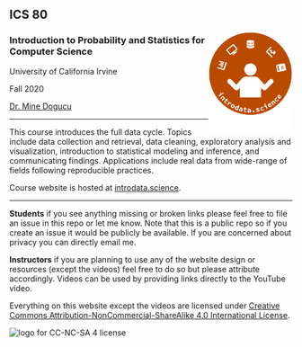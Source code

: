 ## ICS 80
<img src="img/ids-logo.png" alt="Introdata.science logo with a human figure juggling charts, a computer, a database and a book" width="150" align = "right"/>


  
### Introduction to Probability and Statistics for Computer Science 
University of California Irvine 

Fall 2020 

[Dr. Mine Dogucu](https://minedogucu.com)  

    
<hr>

This course introduces the full data cycle. Topics include data collection and retrieval, data cleaning, exploratory analysis and visualization, introduction to statistical modeling and inference, and communicating findings. Applications include real data from wide-range of fields following reproducible practices. 

Course website is hosted at [introdata.science](https://introdata.science).

<hr>

**Students** if you see anything missing or broken links please feel free to file an issue in this repo or let me know. Note that this is a public repo so if you create an issue it would be publicly be available. If you are concerned about privacy you can directly email me.

**Instructors** if you are planning to use any of the website design or resources (except the videos) feel free to do so but please attribute accordingly. Videos can be used by providing links directly to the YouTube video.

Everything on this website except the videos are licensed under [Creative Commons Attribution-NonCommercial-ShareAlike 4.0 International License](http://creativecommons.org/licenses/by-nc-sa/4.0/).

<img src="https://i.creativecommons.org/l/by-nc-sa/4.0/88x31.png" alt="logo for CC-NC-SA 4 license"/>

